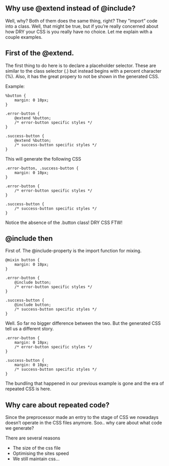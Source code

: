 <h2>Why use @extend instead of @include?</h2>

<p>Well, why? Both of them does the same thing, right? They ”import” code into a class. Well, that might be true, but if you’re really concerned about how DRY your CSS is you really have no choice. Let me explain with a couple examples. </p>

<h2>First of the @extend.</h2>

<p>The first thing to do here is to declare a placeholder selector. These are similar to the class selector (.) but instead begins with a percent character (%). Also, it has the great propery to not be shown in the generated CSS.</p>

<p>Example: </p>

<pre><code>%button {
    margin: 0 10px; 
}

.error-button {
    @extend %button;
    /* error-button specific styles */ 
}

.success-button {
    @extend %button; 
    /* success-button specific styles */ 
}
</code></pre>

<p>This will generate the following CSS </p>

<pre><code>.error-button, .success-button {
    margin: 0 10px; 
}

.error-button {
    /* error-button specific styles */ 
}

.success-button {
    /* success-button specific styles */ 
}
</code></pre>

<p>Notice the absence of the .button class! DRY CSS FTW! </p>

<h2>@include then</h2>

<p>First of. The @include-property is the import function for mixing.</p>

<pre><code>@mixin button {
    margin: 0 10px; 
}

.error-button {
    @include button; 
    /* error-button specific styles */ 
}

.success-button {
    @include button; 
    /* success-button specific styles */ 
}
</code></pre>

<p>Well. So far no bigger difference between the two. But the generated CSS tell us a different story. </p>

<pre><code>.error-button {
    margin: 0 10px; 
    /* error-button specific styles */ 
}

.success-button {
    margin: 0 10px; 
    /* success-button specific styles */ 
}
</code></pre>

<p>The bundling that happened in our previous example is gone and the era of repeated CSS is here. </p>

<h2>Why care about repeated code?</h2>

<p>Since the preprocessor made an entry to the stage of CSS we nowadays doesn’t operate in the CSS files anymore. Soo.. why care about what code we generate? </p>

<p>There are several reasons</p>

<ul>
<li>The size of the css file</li>
<li>Optimising the sites speed</li>
<li>We still maintain css…</li>
</ul>
